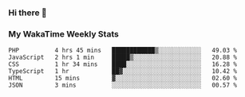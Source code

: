 ### Hi there 👋

<!--
**royschrauwen/royschrauwen** is a ✨ _special_ ✨ repository because its `README.md` (this file) appears on your GitHub profile.

Here are some ideas to get you started:

- 🔭 I’m currently working on ...
- 🌱 I’m currently learning ...
- 👯 I’m looking to collaborate on ...
- 🤔 I’m looking for help with ...
- 💬 Ask me about ...
- 📫 How to reach me: ...
- 😄 Pronouns: ...
- ⚡ Fun fact: ...
-->


### My WakaTime Weekly Stats
<!--START_SECTION:waka-->

```text
PHP          4 hrs 45 mins   ████████████▒░░░░░░░░░░░░   49.03 %
JavaScript   2 hrs 1 min     █████▒░░░░░░░░░░░░░░░░░░░   20.88 %
CSS          1 hr 34 mins    ████░░░░░░░░░░░░░░░░░░░░░   16.28 %
TypeScript   1 hr            ██▓░░░░░░░░░░░░░░░░░░░░░░   10.42 %
HTML         15 mins         ▓░░░░░░░░░░░░░░░░░░░░░░░░   02.60 %
JSON         3 mins          ░░░░░░░░░░░░░░░░░░░░░░░░░   00.57 %
```

<!--END_SECTION:waka-->
